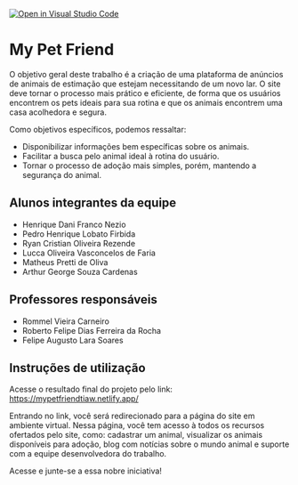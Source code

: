 [![Open in Visual Studio Code](https://classroom.github.com/assets/open-in-vscode-c66648af7eb3fe8bc4f294546bfd86ef473780cde1dea487d3c4ff354943c9ae.svg)](https://classroom.github.com/online_ide?assignment_repo_id=8474013&assignment_repo_type=AssignmentRepo)
# My Pet Friend

O objetivo geral deste trabalho é a criação de uma plataforma de anúncios de animais de estimação que estejam necessitando de um novo lar. O site deve tornar o processo mais prático e eficiente, de forma que os usuários encontrem os pets ideais para sua rotina e que os animais encontrem uma casa acolhedora e segura.

Como objetivos específicos, podemos ressaltar:

- Disponibilizar informações bem específicas sobre os animais.
- Facilitar a busca pelo animal ideal à rotina do usuário.
- Tornar o processo de adoção mais simples, porém, mantendo a segurança do animal.

## Alunos integrantes da equipe

* Henrique Dani Franco Nezio
* Pedro Henrique Lobato Firbida
* Ryan Cristian Oliveira Rezende
* Lucca Oliveira Vasconcelos de Faria
* Matheus Pretti de Oliva
* Arthur George Souza Cardenas

## Professores responsáveis

* Rommel Vieira Carneiro
* Roberto Felipe Dias Ferreira da Rocha
* Felipe Augusto Lara Soares

## Instruções de utilização

Acesse o resultado final do projeto pelo link: https://mypetfriendtiaw.netlify.app/

Entrando no link, você será redirecionado para a página do site em ambiente virtual. 
Nessa página, você tem acesso à todos os recursos ofertados pelo site, como: cadastrar um animal, visualizar os animais disponíveis para adoção, blog com notícias sobre o mundo animal e suporte com a equipe desenvolvedora do trabalho.

Acesse e junte-se a essa nobre iniciativa!
